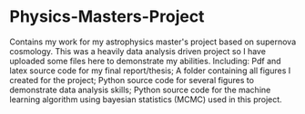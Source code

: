 # Physics-Masters-Project
Contains my work for my astrophysics master's project based on supernova cosmology. This was a heavily data analysis driven project so I have uploaded some files here to demonstrate my abilities.
Including: Pdf and latex source code for my final report/thesis; A folder containing all figures I created for the project; Python source code for several figures to demonstrate data analysis skills; Python source code for the machine learning algorithm using bayesian statistics (MCMC) used in this project.
